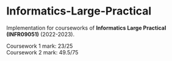 # Informatics-Large-Practical

Implementation for courseworks of **Informatics Large Practical (INFR09051)** (2022-2023).

Coursework 1 mark: 23/25 <br/>
Coursework 2 mark: 49.5/75
